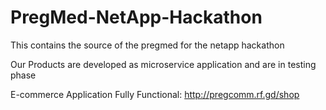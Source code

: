 # PregMed-NetApp-Hackathon
This contains the source of the pregmed for the netapp hackathon 


Our Products are developed as microservice application and are in testing phase 


E-commerce Application Fully Functional:
http://pregcomm.rf.gd/shop


